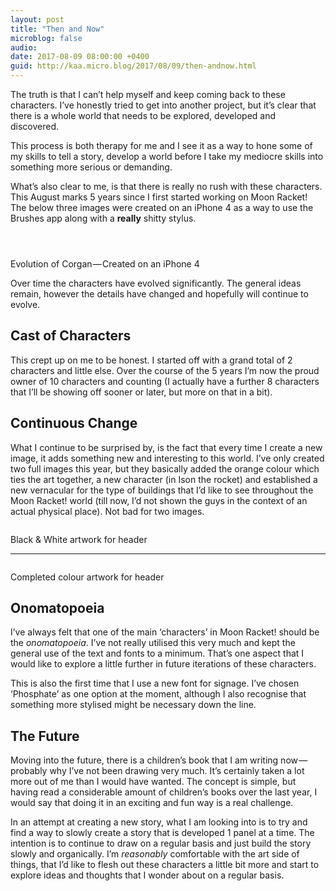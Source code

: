 ```yaml
---
layout: post
title: "Then and Now"
microblog: false
audio: 
date: 2017-08-09 08:00:00 +0400
guid: http://kaa.micro.blog/2017/08/09/then-andnow.html
---
```

<p>The truth is that I can’t help myself and keep coming back to these characters. I’ve honestly tried to get into another project, but it’s clear that there is a whole world that needs to be explored, developed and discovered.</p>

<p>This process is both therapy for me and I see it as a way to hone some of my skills to tell a story, develop a world before I take my mediocre skills into something more serious or demanding.</p>

<p>What’s also clear to me, is that there is really no rush with these characters. This August marks 5 years since I first started working on Moon Racket! The below three images were created on an iPhone 4 as a way to use the Brushes app along with a <strong>really</strong> shitty stylus.</p>

<p><img src="http://www.kaa.bz/uploads/2018/d97975fb91.jpg" alt="" /></p>

<p><img src="http://www.kaa.bz/uploads/2018/c70fd133dd.jpg" alt="" /></p>

<p><img src="http://www.kaa.bz/uploads/2018/2ecc72e8cd.jpg" alt="" /></p>

<p>Evolution of Corgan — Created on an iPhone 4</p>

<p>Over time the characters have evolved significantly. The general ideas remain, however the details have changed and hopefully will continue to evolve.</p>

<h2>Cast of Characters</h2>

<p>This crept up on me to be honest. I started off with a grand total of 2 characters and little else. Over the course of the 5 years I’m now the proud owner of 10 characters and counting (I actually have a further 8 characters that I’ll be showing off sooner or later, but more on that in a bit).</p>

<h2>Continuous Change</h2>

<p>What I continue to be surprised by, is the fact that every time I create a new image, it adds something new and interesting to this world. I’ve only created two full images this year, but they basically added the orange colour which ties the art together, a new character (in Ison the rocket) and established a new vernacular for the type of buildings that I’d like to see throughout the Moon Racket! world (till now, I’d not shown the guys in the context of an actual physical place). Not bad for two images.</p>

<p><img src="http://www.kaa.bz/uploads/2018/e89a96e1c4.jpg" alt="" /></p>

<p>Black &amp; White artwork for header</p>

<hr /><p><img src="http://www.kaa.bz/uploads/2018/252800b7e8.jpg" alt="" /></p>

<p>Completed colour artwork for header</p>

<h2>Onomatopoeia</h2>

<p>I’ve always felt that one of the main ‘characters’ in Moon Racket! should be the <em>onomatopoeia</em>. I’ve not really utilised this very much and kept the general use of the text and fonts to a minimum. That’s one aspect that I would like to explore a little further in future iterations of these characters.</p>

<p>This is also the first time that I use a new font for signage. I’ve chosen ‘Phosphate’ as one option at the moment, although I also recognise that something more stylised might be necessary down the line.</p>

<h2>The Future</h2>

<p>Moving into the future, there is a children’s book that I am writing now — probably why I’ve not been drawing very much. It’s certainly taken a lot more out of me than I would have wanted. The concept is simple, but having read a considerable amount of children’s books over the last year, I would say that doing it in an exciting and fun way is a real challenge.</p>

<p>In an attempt at creating a new story, what I am looking into is to try and find a way to slowly create a story that is developed 1 panel at a time. The intention is to continue to draw on a regular basis and just build the story slowly and organically. I’m <em>reasonably</em> comfortable with the art side of things, that I’d like to flesh out these characters a little bit more and start to explore ideas and thoughts that I wonder about on a regular basis.</p>
